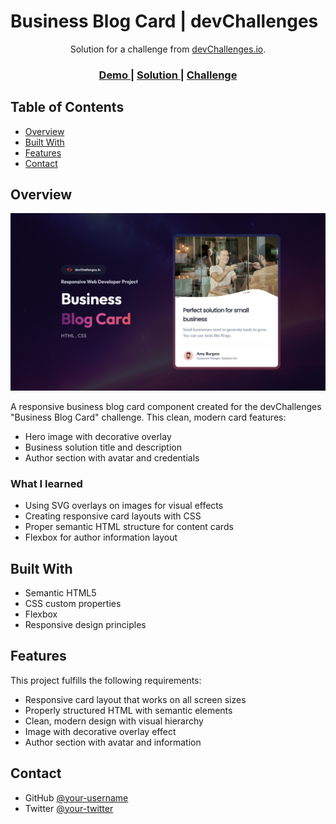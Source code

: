 # Business Blog Card | devChallenges

<div align="center">
   Solution for a challenge from <a href="https://devchallenges.io/challenge/business-blog-card" target="_blank">devChallenges.io</a>.
</div>

<div align="center">
  <h3>
    <a href="https://your-demo-link.com">
      Demo
    </a>
    <span> | </span>
    <a href="https://github.com/your-username/business-blog-card">
      Solution
    </a>
    <span> | </span>
    <a href="https://devchallenges.io/challenge/business-blog-card">
      Challenge
    </a>
  </h3>
</div>

## Table of Contents

- [Overview](#overview)
- [Built With](#built-with)
- [Features](#features)
- [Contact](#contact)

## Overview

[![Business Blog Card Screenshot](./thumbnail.jpg)](https://your-demo-link.com)

A responsive business blog card component created for the devChallenges "Business Blog Card" challenge. This clean, modern card features:
- Hero image with decorative overlay
- Business solution title and description
- Author section with avatar and credentials

### What I learned
- Using SVG overlays on images for visual effects
- Creating responsive card layouts with CSS
- Proper semantic HTML structure for content cards
- Flexbox for author information layout

## Built With

- Semantic HTML5
- CSS custom properties
- Flexbox
- Responsive design principles

## Features

This project fulfills the following requirements:
- Responsive card layout that works on all screen sizes
- Properly structured HTML with semantic elements
- Clean, modern design with visual hierarchy
- Image with decorative overlay effect
- Author section with avatar and information

## Contact

- GitHub [@your-username](https://github.com/your-username)
- Twitter [@your-twitter](https://twitter.com/your-twitter)